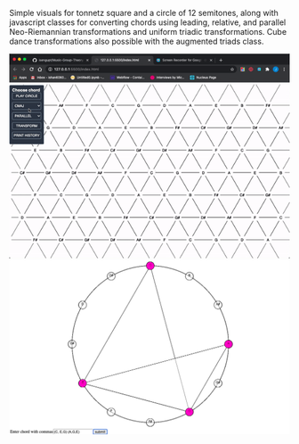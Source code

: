 Simple visuals for tonnetz square and a circle of 12 semitones, along with javascript classes for converting chords using leading, relative, and parallel Neo-Riemannian transformations and uniform triadic transformations. Cube dance transformations also possible with the augmented triads class. 

![Test Image 1](algebra.gif)
![Test Image 2](screenshot.png)